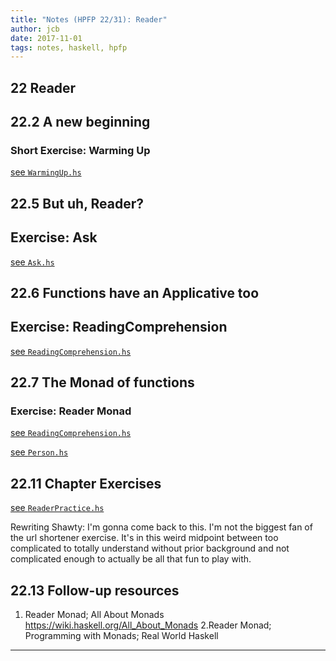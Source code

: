 ```yaml
---
title: "Notes (HPFP 22/31): Reader"
author: jcb
date: 2017-11-01
tags: notes, haskell, hpfp
---
```


## 22 Reader

## 22.2 A new beginning

### Short Exercise: Warming Up

[see `WarmingUp.hs`](https://github.com/johnchandlerburnham/hpfp/blob/master/22/WarmingUp.hs)

## 22.5 But uh, Reader?

## Exercise: Ask

[see `Ask.hs`](https://github.com/johnchandlerburnham/hpfp/blob/master/22/Ask.hs)

## 22.6 Functions have an Applicative too

## Exercise: ReadingComprehension

[see `ReadingComprehension.hs`](https://github.com/johnchandlerburnham/hpfp/blob/master/22/ReadingComprehension.hs)

## 22.7 The Monad of functions
### Exercise: Reader Monad
[see `ReadingComprehension.hs`](https://github.com/johnchandlerburnham/hpfp/blob/master/22/ReadingComprehension.hs)

[see `Person.hs`](https://github.com/johnchandlerburnham/hpfp/blob/master/22/Person.hs)

## 22.11 Chapter Exercises

[see `ReaderPractice.hs`](https://github.com/johnchandlerburnham/hpfp/blob/master/22/ReaderPractice.hs)

Rewriting Shawty: I'm gonna come back to this. I'm not the biggest fan of the
url shortener exercise. It's in this weird midpoint between too complicated to
totally understand without prior background and not complicated enough to
actually be all that fun to play with.

## 22.13 Follow-up resources

1. Reader Monad; All About Monads
https://wiki.haskell.org/All_About_Monads
2.Reader Monad; Programming with Monads; Real World Haskell

---

